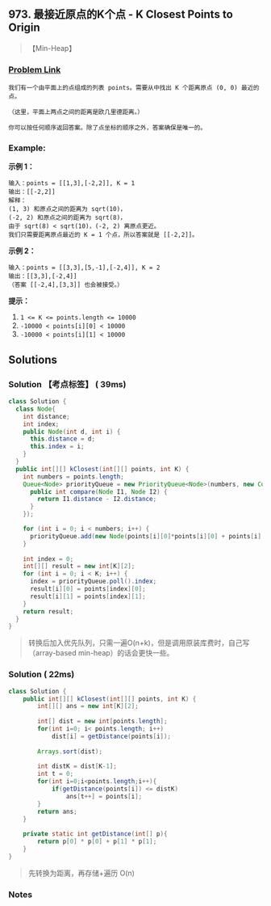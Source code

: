 ## 973. 最接近原点的K个点 - K Closest Points to Origin

> 【Min-Heap】

### [Problem Link](https://leetcode-cn.com/problems/k-closest-points-to-origin/)
	我们有一个由平面上的点组成的列表 points。需要从中找出 K 个距离原点 (0, 0) 最近的点。
	
	（这里，平面上两点之间的距离是欧几里德距离。）
	
	你可以按任何顺序返回答案。除了点坐标的顺序之外，答案确保是唯一的。

### Example:

**示例 1：**

```
输入：points = [[1,3],[-2,2]], K = 1
输出：[[-2,2]]
解释： 
(1, 3) 和原点之间的距离为 sqrt(10)，
(-2, 2) 和原点之间的距离为 sqrt(8)，
由于 sqrt(8) < sqrt(10)，(-2, 2) 离原点更近。
我们只需要距离原点最近的 K = 1 个点，所以答案就是 [[-2,2]]。
```

**示例 2：**

```
输入：points = [[3,3],[5,-1],[-2,4]], K = 2
输出：[[3,3],[-2,4]]
（答案 [[-2,4],[3,3]] 也会被接受。）
```

 

**提示：**

1. `1 <= K <= points.length <= 10000`
2. `-10000 < points[i][0] < 10000`
3. `-10000 < points[i][1] < 10000`

## Solutions
### Solution 【考点标签】 ( 39ms)
```java
class Solution {
  class Node{
    int distance;
    int index;
    public Node(int d, int i) {
      this.distance = d;
      this.index = i;
    }
  }
  public int[][] kClosest(int[][] points, int K) {
    int numbers = points.length;
    Queue<Node> priorityQueue = new PriorityQueue<Node>(numbers, new Comparator<Node>() {
      public int compare(Node I1, Node I2) {
        return I1.distance - I2.distance;
      }
    });

    for (int i = 0; i < numbers; i++) {
      priorityQueue.add(new Node(points[i][0]*points[i][0] + points[i][1]*points[i][1], i));
    }
    
    int index = 0;
    int[][] result = new int[K][2];
    for (int i = 0; i < K; i++) {
      index = priorityQueue.poll().index;
      result[i][0] = points[index][0];
      result[i][1] = points[index][1];
    }
    return result;
  }
}
```
> 转换后加入优先队列，只需一遍O(n+k)，但是调用原装库费时，自己写（array-based min-heap）的话会更快一些。

### Solution  ( 22ms)
```java
class Solution {
    public int[][] kClosest(int[][] points, int K) {
        int[][] ans = new int[K][2];
        
        int[] dist = new int[points.length];
        for(int i=0; i< points.length; i++)
            dist[i] = getDistance(points[i]);
        
        Arrays.sort(dist);
        
        int distK = dist[K-1];
        int t = 0;
        for(int i=0;i<points.length;i++){
            if(getDistance(points[i]) <= distK)
                ans[t++] = points[i];
        }
        return ans;
    }
    
    private static int getDistance(int[] p){
        return p[0] * p[0] + p[1] * p[1];
    }
}
```
> 先转换为距离，再存储+遍历 O(n)

### Notes

